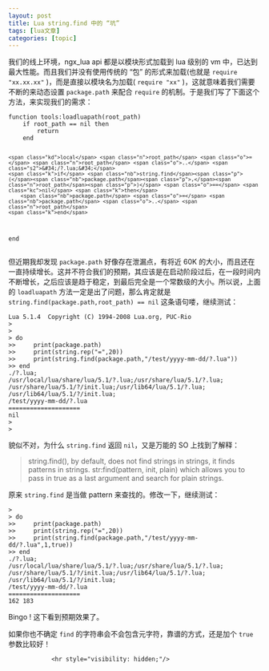 ```yaml
---
layout: post
title: Lua string.find 中的 “坑”  
tags: [lua文章]
categories: [topic]
---
```

<p>我们的线上环境，ngx_lua api 都是以模块形式加载到 lua 级别的 vm 中，已达到最大性能。而且我们并没有使用传统的 “包” 的形式来加载(也就是 <code class="language-plaintext highlighter-rouge">require &#34;xx.xx.xx&#34;</code> )，而是直接以模块名为加载( <code class="language-plaintext highlighter-rouge">require &#34;xx&#34;</code> )，这就意味着我们需要不断的来动态设置 <code class="language-plaintext highlighter-rouge">package.path</code> 来配合 <code class="language-plaintext highlighter-rouge">require</code> 的机制。于是我们写了下面这个方法，来实现我们的需求：</p>

<div class="language-lua highlighter-rouge"><div class="highlight"><pre class="highlight"><code><span class="k">function</span> <span class="nf">tools</span><span class="p">:</span><span class="n">loadluapath</span><span class="p">(</span><span class="n">root_path</span><span class="p">)</span>
    <span class="k">if</span> <span class="n">root_path</span> <span class="o">==</span> <span class="kc">nil</span> <span class="k">then</span>
        <span class="k">return</span>
    <span class="k">end</span>

    <span class="kd">local</span> <span class="n">root_path</span> <span class="o">=</span> <span class="n">root_path</span> <span class="o">..</span> <span class="s2">&#34;/?.lua;&#34;</span>
    <span class="k">if</span> <span class="nb">string.find</span><span class="p">(</span><span class="nb">package.path</span><span class="p">,</span><span class="n">root_path</span><span class="p">)</span> <span class="o">==</span> <span class="kc">nil</span> <span class="k">then</span>
        <span class="nb">package.path</span> <span class="o">=</span> <span class="nb">package.path</span> <span class="o">..</span> <span class="n">root_path</span>
    <span class="k">end</span>
<span class="k">end</span>
</code></pre></div></div>

<p>但近期我却发现 <code class="language-plaintext highlighter-rouge">package.path</code> 好像存在泄漏点，有将近 60K 的大小，而且还在一直持续增长。这并不符合我们的预期，其应该是在启动阶段过后，在一段时间内不断增长，之后应该是趋于稳定，到最后完全是一个常数级的大小。所以说，上面的 <code class="language-plaintext highlighter-rouge">loadluapath</code> 方法一定是出了问题，那么肯定就是 <code class="language-plaintext highlighter-rouge">string.find(package.path,root_path) == nil</code> 这条语句喽，继续测试：</p>

<div class="language-lua highlighter-rouge"><div class="highlight"><pre class="highlight"><code><span class="n">Lua</span> <span class="mi">5</span><span class="p">.</span><span class="mi">1</span><span class="p">.</span><span class="mi">4</span>  <span class="n">Copyright</span> <span class="p">(</span><span class="n">C</span><span class="p">)</span> <span class="mi">1994</span><span class="o">-</span><span class="mi">2008</span> <span class="n">Lua</span><span class="p">.</span><span class="n">org</span><span class="p">,</span> <span class="n">PUC</span><span class="o">-</span><span class="n">Rio</span>
<span class="o">&gt;</span>
<span class="o">&gt;</span>
<span class="o">&gt;</span> <span class="k">do</span>
<span class="o">&gt;&gt;</span>     <span class="nb">print</span><span class="p">(</span><span class="nb">package.path</span><span class="p">)</span>
<span class="o">&gt;&gt;</span>     <span class="nb">print</span><span class="p">(</span><span class="nb">string.rep</span><span class="p">(</span><span class="s2">&#34;=&#34;</span><span class="p">,</span><span class="mi">20</span><span class="p">))</span>
<span class="o">&gt;&gt;</span>     <span class="nb">print</span><span class="p">(</span><span class="nb">string.find</span><span class="p">(</span><span class="nb">package.path</span><span class="p">,</span><span class="s2">&#34;/test/yyyy-mm-dd/?.lua&#34;</span><span class="p">))</span>
<span class="o">&gt;&gt;</span> <span class="k">end</span>
<span class="p">.</span><span class="o">/</span><span class="err">?</span><span class="p">.</span><span class="n">lua</span><span class="p">;</span>
<span class="o">/</span><span class="n">usr</span><span class="o">/</span><span class="kd">local</span><span class="o">/</span><span class="n">lua</span><span class="o">/</span><span class="n">share</span><span class="o">/</span><span class="n">lua</span><span class="o">/</span><span class="mi">5</span><span class="p">.</span><span class="mi">1</span><span class="o">/</span><span class="err">?</span><span class="p">.</span><span class="n">lua</span><span class="p">;</span><span class="o">/</span><span class="n">usr</span><span class="o">/</span><span class="n">share</span><span class="o">/</span><span class="n">lua</span><span class="o">/</span><span class="mi">5</span><span class="p">.</span><span class="mi">1</span><span class="o">/</span><span class="err">?</span><span class="p">.</span><span class="n">lua</span><span class="p">;</span>
<span class="o">/</span><span class="n">usr</span><span class="o">/</span><span class="n">share</span><span class="o">/</span><span class="n">lua</span><span class="o">/</span><span class="mi">5</span><span class="p">.</span><span class="mi">1</span><span class="o">/</span><span class="err">?</span><span class="o">/</span><span class="n">init</span><span class="p">.</span><span class="n">lua</span><span class="p">;</span><span class="o">/</span><span class="n">usr</span><span class="o">/</span><span class="n">lib64</span><span class="o">/</span><span class="n">lua</span><span class="o">/</span><span class="mi">5</span><span class="p">.</span><span class="mi">1</span><span class="o">/</span><span class="err">?</span><span class="p">.</span><span class="n">lua</span><span class="p">;</span>
<span class="o">/</span><span class="n">usr</span><span class="o">/</span><span class="n">lib64</span><span class="o">/</span><span class="n">lua</span><span class="o">/</span><span class="mi">5</span><span class="p">.</span><span class="mi">1</span><span class="o">/</span><span class="err">?</span><span class="o">/</span><span class="n">init</span><span class="p">.</span><span class="n">lua</span><span class="p">;</span>
<span class="o">/</span><span class="n">test</span><span class="o">/</span><span class="n">yyyy</span><span class="o">-</span><span class="n">mm</span><span class="o">-</span><span class="n">dd</span><span class="o">/</span><span class="err">?</span><span class="p">.</span><span class="n">lua</span>
<span class="o">====================</span>
<span class="kc">nil</span>
<span class="o">&gt;</span>
<span class="o">&gt;</span>
</code></pre></div></div>

<p>貌似不对，为什么 <code class="language-plaintext highlighter-rouge">string.find</code> 返回 <code class="language-plaintext highlighter-rouge">nil</code>，又是万能的 SO 上找到了解释：</p>

<blockquote>
  <p>string.find(), by default, does not find strings in strings, it finds patterns in strings. str:find(pattern, init, plain) which allows you to pass in true as a last argument and search for plain strings.</p>
</blockquote>

<p>原来 <code class="language-plaintext highlighter-rouge">string.find</code> 是当做 pattern 来查找的。修改一下，继续测试：</p>

<div class="language-lua highlighter-rouge"><div class="highlight"><pre class="highlight"><code><span class="o">&gt;</span>
<span class="o">&gt;</span> <span class="k">do</span>
<span class="o">&gt;&gt;</span>     <span class="nb">print</span><span class="p">(</span><span class="nb">package.path</span><span class="p">)</span>
<span class="o">&gt;&gt;</span>     <span class="nb">print</span><span class="p">(</span><span class="nb">string.rep</span><span class="p">(</span><span class="s2">&#34;=&#34;</span><span class="p">,</span><span class="mi">20</span><span class="p">))</span>
<span class="o">&gt;&gt;</span>     <span class="nb">print</span><span class="p">(</span><span class="nb">string.find</span><span class="p">(</span><span class="nb">package.path</span><span class="p">,</span><span class="s2">&#34;/test/yyyy-mm-dd/?.lua&#34;</span><span class="p">,</span><span class="mi">1</span><span class="p">,</span><span class="kc">true</span><span class="p">))</span>
<span class="o">&gt;&gt;</span> <span class="k">end</span>
<span class="p">.</span><span class="o">/</span><span class="err">?</span><span class="p">.</span><span class="n">lua</span><span class="p">;</span>
<span class="o">/</span><span class="n">usr</span><span class="o">/</span><span class="kd">local</span><span class="o">/</span><span class="n">lua</span><span class="o">/</span><span class="n">share</span><span class="o">/</span><span class="n">lua</span><span class="o">/</span><span class="mi">5</span><span class="p">.</span><span class="mi">1</span><span class="o">/</span><span class="err">?</span><span class="p">.</span><span class="n">lua</span><span class="p">;</span><span class="o">/</span><span class="n">usr</span><span class="o">/</span><span class="n">share</span><span class="o">/</span><span class="n">lua</span><span class="o">/</span><span class="mi">5</span><span class="p">.</span><span class="mi">1</span><span class="o">/</span><span class="err">?</span><span class="p">.</span><span class="n">lua</span><span class="p">;</span>
<span class="o">/</span><span class="n">usr</span><span class="o">/</span><span class="n">share</span><span class="o">/</span><span class="n">lua</span><span class="o">/</span><span class="mi">5</span><span class="p">.</span><span class="mi">1</span><span class="o">/</span><span class="err">?</span><span class="o">/</span><span class="n">init</span><span class="p">.</span><span class="n">lua</span><span class="p">;</span><span class="o">/</span><span class="n">usr</span><span class="o">/</span><span class="n">lib64</span><span class="o">/</span><span class="n">lua</span><span class="o">/</span><span class="mi">5</span><span class="p">.</span><span class="mi">1</span><span class="o">/</span><span class="err">?</span><span class="p">.</span><span class="n">lua</span><span class="p">;</span>
<span class="o">/</span><span class="n">usr</span><span class="o">/</span><span class="n">lib64</span><span class="o">/</span><span class="n">lua</span><span class="o">/</span><span class="mi">5</span><span class="p">.</span><span class="mi">1</span><span class="o">/</span><span class="err">?</span><span class="o">/</span><span class="n">init</span><span class="p">.</span><span class="n">lua</span><span class="p">;</span>
<span class="o">/</span><span class="n">test</span><span class="o">/</span><span class="n">yyyy</span><span class="o">-</span><span class="n">mm</span><span class="o">-</span><span class="n">dd</span><span class="o">/</span><span class="err">?</span><span class="p">.</span><span class="n">lua</span>
<span class="o">====================</span>
<span class="mi">162</span> <span class="mi">183</span>
</code></pre></div></div>

<p>Bingo ! 这下看到预期效果了。</p>

<p>如果你也不确定 <code class="language-plaintext highlighter-rouge">find</code> 的字符串会不会包含元字符，靠谱的方式，还是加个 <code class="language-plaintext highlighter-rouge">true</code> 参数比较好！</p>


                <hr style="visibility: hidden;"/>